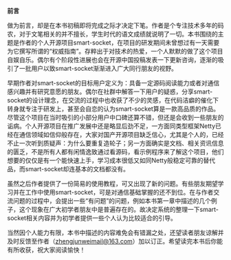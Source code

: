 **前言**

​做为前言，却是在本书初稿即将完成之际才决定下笔。作者是个专注技术多年的码农，对于文笔相关的并不擅长，学生时代的语文成绩就说明了一切。本书围绕的主题是作者的个人开源项目smart-socket，在项目的研发期间未曾想过有一天需要为它撰写所谓的“权威指南”。存粹出于对技术的热爱，一个人默默的做了这个项目自娱自乐。偶尔有个阶段性进展也会在开源中国投稿发表一下更新咨询，逐渐的吸引了一批用户以致smart-socket渐渐进入广大同行朋友的视野。

早期作者对smart-socket的目标用户定义为：具备一定源码阅读能力或者对通信感兴趣并有研究意愿的朋友。偶尔在社群中解答一下用户的疑惑，分享smart-socket的设计理念，在交流的过程中也收获了不少的灵感，在代码洁癖的催化下转身就专注于研发上，甚至会自恋的认为smart-socket算是一款高品质的作品。尽管这个项目在当时吸引的小部分用户中口碑还算不错，但还是会收到一些朋友的诟病。个人开源项目在推广发展中还是略显后劲不足，一方面同类型框架Netty已经在通信领域如信仰般存在，大家对国产开源项目缺乏信心，尤其是个人的，已经不止一次听到质疑声：为什么要重复造轮子；另一方面确实是文档、相关资讯信息的匮乏，不是所有人都有闲情逸致通过看源码，看示例程序来了解这个项目，他们想要的仅仅是有一个能快速上手，学习成本很低又如同Netty般稳定可靠的替代品，而smart-socket却连基本的文档都没有。

虽然之后作者提供了一份简易的使用教程，可又出现了新的问题。有些朋友期望学习并在工作中使用smart-socket，可是对通信基础掌握的还不到位。在与作者交流问题的过程中，会提出一些“有问题”的问题，例如本书第一章中描述的几个例子，这个现象在广大初学者朋友中是普遍存在的。故决定系统的整理一下smart-socket相关内容并为初学者提供一些个人认为比较适合的引导。

当然因个人能力有限，本书中描述的内容难免会有错漏之处，还望读者朋友谅解并及时反馈至作者（zhengjunweimail@163.com）加以订正。希望读完本书后你能有所收获，祝大家阅读愉快！
